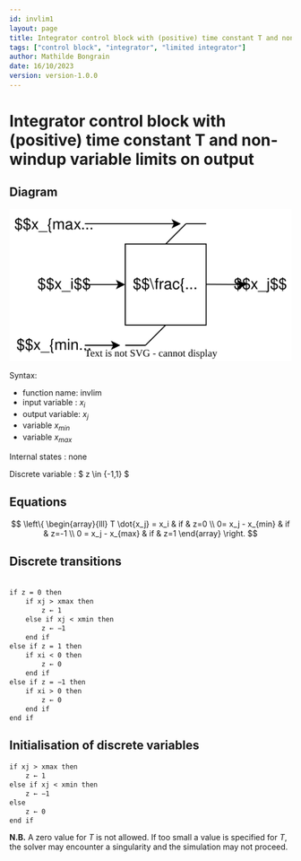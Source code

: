 ```yaml
---
id: invlim1
layout: page
title: Integrator control block with (positive) time constant T and non-windup variable limits on output
tags: ["control block", "integrator", "limited integrator"]
author: Mathilde Bongrain
date: 16/10/2023
version: version-1.0.0
---
```


# Integrator control block with (positive) time constant T and non-windup variable limits on output 

## Diagram

![integrator diagram](integratorVariableLimits.svg)

Syntax:  

- function name: invlim
- input variable : $x_i$
- output variable: $x_j$
- variable $x_{min}$
- variable $x_{max}$

Internal states : none

Discrete variable : $ z \in \{-1,1\} $

## Equations

$$
 \left\{
    \begin{array}{lll}
         T \dot{x_j} = x_i & if & z=0 \\
        0= x_j - x_{min} & if & z=-1 \\
        0 = x_j - x_{max} & if & z=1
    \end{array}
\right.
$$

## Discrete transitions

```

if z = 0 then
    if xj > xmax then
        z ← 1
    else if xj < xmin then
        z ← −1
    end if
else if z = 1 then
    if xi < 0 then
        z ← 0
    end if
else if z = −1 then
    if xi > 0 then
        z ← 0
    end if
end if
```

## Initialisation of discrete variables

```
if xj > xmax then
    z ← 1
else if xj < xmin then
    z ← −1
else
    z ← 0
end if
```

**N.B.** A zero value for $T$ is not allowed. If too small a value is specified for $T$, the solver may encounter a singularity and the simulation may not proceed.